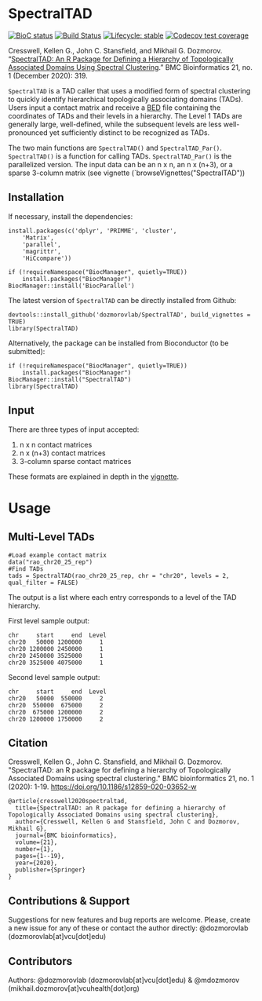 # SpectralTAD
<!-- badges: start -->
  [![BioC status](http://www.bioconductor.org/shields/build/release/bioc/SpectralTAD.svg)](https://bioconductor.org/checkResults/release/bioc-LATEST/SpectralTAD)
  [![Build Status](https://travis-ci.org/dozmorovlab/SpectralTAD.svg?branch=master)](https://travis-ci.org/dozmorovlab/SpectralTAD)
[![Lifecycle: stable](https://img.shields.io/badge/lifecycle-stable-brightgreen.svg)](https://www.tidyverse.org/lifecycle/#stable)
[![Codecov test coverage](https://codecov.io/gh/dozmorovlab/SpectralTAD/branch/master/graph/badge.svg)](https://codecov.io/gh/dozmorovlab/SpectralTAD?branch=master)
<!-- badges: end -->

Cresswell, Kellen G., John C. Stansfield, and Mikhail G. Dozmorov. “[SpectralTAD: An R Package for Defining a Hierarchy of Topologically Associated Domains Using Spectral Clustering](https://doi.org/10.1186/s12859-020-03652-w).” BMC Bioinformatics 21, no. 1 (December 2020): 319.


`SpectralTAD` is a TAD caller that uses a modified form of spectral clustering 
to quickly identify hierarchical topologically associating domains (TADs). 
Users input a contact matrix and receive a [BED](https://genome.ucsc.edu/FAQ/FAQformat.html#format1) file 
containing the coordinates of TADs and their levels in a hierarchy.
The Level 1 TADs are generally large, well-defined, while the subsequent levels
are less well-pronounced yet sufficiently distinct to be recognized as TADs.

The two main functions are `SpectralTAD()` and `SpectralTAD_Par()`. 
`SpectralTAD()` is a function for calling TADs. `SpectralTAD_Par()` 
is the parallelized version. The input data can be an n x n, 
an n x (n+3), or a sparse 3-column matrix (see vignette (`browseVignettes("SpectralTAD"))

## Installation

If necessary, install the dependencies:

```
install.packages(c('dplyr', 'PRIMME', 'cluster',
    'Matrix',
    'parallel',
    'magrittr',
    'HiCcompare'))

if (!requireNamespace("BiocManager", quietly=TRUE))
    install.packages("BiocManager")
BiocManager::install('BiocParallel')
```


The latest version of `SpectralTAD` can be directly installed from Github:

```
devtools::install_github('dozmorovlab/SpectralTAD', build_vignettes = TRUE)
library(SpectralTAD)
```

Alternatively, the package can be installed from Bioconductor (to be submitted):

```
if (!requireNamespace("BiocManager", quietly=TRUE))
    install.packages("BiocManager")
BiocManager::install("SpectralTAD")
library(SpectralTAD)
```

## Input

There are three types of input accepted:

1. n x n contact matrices
2. n x (n+3) contact matrices
3. 3-column sparse contact matrices

These formats are explained in depth in the [vignette](vignettes/SpectralTAD.Rmd).

# Usage

## Multi-Level TADs

```
#Load example contact matrix
data("rao_chr20_25_rep")
#Find TADs
tads = SpectralTAD(rao_chr20_25_rep, chr = "chr20", levels = 2, qual_filter = FALSE)
```

The output is a list where each entry corresponds to a level of the TAD hierarchy.

First level sample output:

```
chr     start     end  Level
chr20   50000 1200000     1
chr20 1200000 2450000     1
chr20 2450000 3525000     1
chr20 3525000 4075000     1
```

Second level sample output:

```
chr     start     end  Level
chr20   50000  550000     2
chr20  550000  675000     2
chr20  675000 1200000     2
chr20 1200000 1750000     2
```

## Citation

Cresswell, Kellen G., John C. Stansfield, and Mikhail G. Dozmorov. "SpectralTAD: an R package for defining a hierarchy of Topologically Associated Domains using spectral clustering." BMC bioinformatics 21, no. 1 (2020): 1-19. https://doi.org/10.1186/s12859-020-03652-w

```
@article{cresswell2020spectraltad,
  title={SpectralTAD: an R package for defining a hierarchy of Topologically Associated Domains using spectral clustering},
  author={Cresswell, Kellen G and Stansfield, John C and Dozmorov, Mikhail G},
  journal={BMC bioinformatics},
  volume={21},
  number={1},
  pages={1--19},
  year={2020},
  publisher={Springer}
}
```

## Contributions & Support

Suggestions for new features and bug reports are welcome. Please, create a new 
issue for any of these or contact the author directly: 
@dozmorovlab (dozmorovlab[at]vcu[dot]edu)

## Contributors

Authors: @dozmorovlab (dozmorovlab[at]vcu[dot]edu) & @mdozmorov (mikhail.dozmorov[at]vcuhealth[dot]org)
